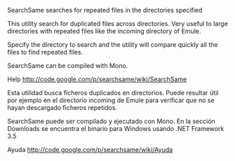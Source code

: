 
SearchSame searches for repeated files in the directories specified

This utility search for duplicated files across directories. Very useful to large directories with repeated files like the incoming directory of Emule.

Specify the directory to search and the utility will compare quickly all the files to find repeated files.

SearchSame can be compiled with Mono. 

Help http://code.google.com/p/searchsame/wiki/SearchSame

Esta utilidad busca ficheros duplicados en directorios. Puede resultar útil por ejemplo en el directorio incoming de Emule para verificar que no se hayan descargado ficheros repetidos.

SearchSame puede ser compilado y ejecutado con Mono. En la sección Downloads se encuentra el binario para Windows usando .NET Framework 3.5

Ayuda http://code.google.com/p/searchsame/wiki/Ayuda
